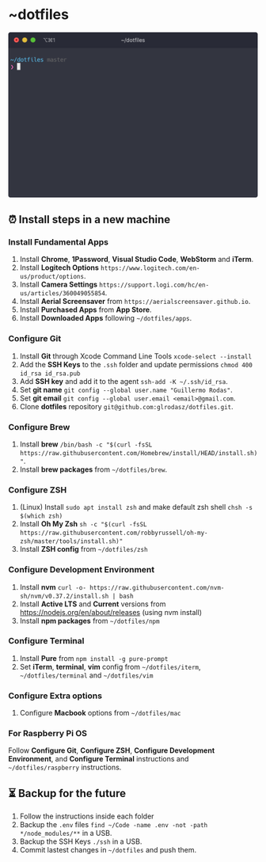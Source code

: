 # ~dotfiles
<img src="iterm.png" alt="iterm" width="600">

## ⏰ Install steps in a new machine

### Install Fundamental Apps
1. Install **Chrome**, **1Password**, **Visual Studio Code**, **WebStorm** and **iTerm**.
1. Install **Logitech Options** `https://www.logitech.com/en-us/product/options`.
1. Install **Camera Settings** `https://support.logi.com/hc/en-us/articles/360049055854`.
1. Install **Aerial Screensaver** from `https://aerialscreensaver.github.io`.
1. Install **Purchased Apps** from **App Store**.
1. Install **Downloaded Apps** following `~/dotfiles/apps`.

### Configure Git
1. Install **Git** through Xcode Command Line Tools `xcode-select --install`
1. Add the **SSH Keys** to the `.ssh` folder and update permissions `chmod 400 id_rsa id_rsa.pub`
1. Add **SSH key** and add it to the agent `ssh-add -K ~/.ssh/id_rsa`.
1. Set **git name** `git config --global user.name "Guillermo Rodas"`.
1. Set **git email** `git config --global user.email <email>@gmail.com`.
1. Clone **dotfiles** repository `git@github.com:glrodasz/dotfiles.git`.

### Configure Brew
1. Install **brew** `/bin/bash -c "$(curl -fsSL https://raw.githubusercontent.com/Homebrew/install/HEAD/install.sh)"`.
1. Install **brew packages** from `~/dotfiles/brew`.

### Configure ZSH
1. (Linux) Install `sudo apt install zsh` and make default zsh shell `chsh -s $(which zsh)`
1. Install **Oh My Zsh** `sh -c "$(curl -fsSL https://raw.githubusercontent.com/robbyrussell/oh-my-zsh/master/tools/install.sh)"`
1. Install **ZSH config** from `~/dotfiles/zsh`

### Configure Development Environment
1. Install **nvm** `curl -o- https://raw.githubusercontent.com/nvm-sh/nvm/v0.37.2/install.sh | bash`
1. Install **Active LTS** and **Current** versions from https://nodejs.org/en/about/releases (using nvm install)
1. Install **npm packages** from `~/dotfiles/npm`

### Configure Terminal
1. Install **Pure** from `npm install -g pure-prompt`
1. Set **iTerm**, **terminal**, **vim** config from `~/dotfiles/iterm`, `~/dotfiles/terminal` and `~/dotfiles/vim`

### Configure Extra options
1. Configure **Macbook** options from `~/dotfiles/mac`

### For Raspberry Pi OS
Follow **Configure Git**, **Configure ZSH**, **Configure Development Environment**, and **Configure Terminal** instructions and `~/dotfiles/raspberry` instructions.

## ⏳ Backup for the future
1. Follow the instructions inside each folder
1. Backup the `.env` files `find ~/Code -name .env -not -path */node_modules/**` in a USB.
1. Backup the SSH Keys `./ssh` in a USB.
1. Commit lastest changes in `~/dotfiles` and push them.
